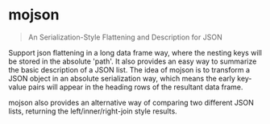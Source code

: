 # mojson

> An Serialization-Style Flattening and Description for JSON

Support json flattening in a long data frame way, where the nesting keys will be stored in the absolute 'path'. It also provides an easy way to summarize the basic description of a JSON list. The idea of mojson is to transform a JSON object in an absolute serialization way, which means the early key-value pairs will appear in the heading rows of the resultant data frame. 

   
   mojson also provides an alternative way of comparing two different JSON lists, returning the left/inner/right-join style results.
